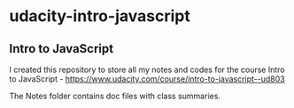 ﻿# udacity-intro-javascript
## Intro to JavaScript
I created this repository to store all my notes and codes for the course Intro to JavaScript - https://www.udacity.com/course/intro-to-javascript--ud803

The Notes folder contains doc files with class summaries.
